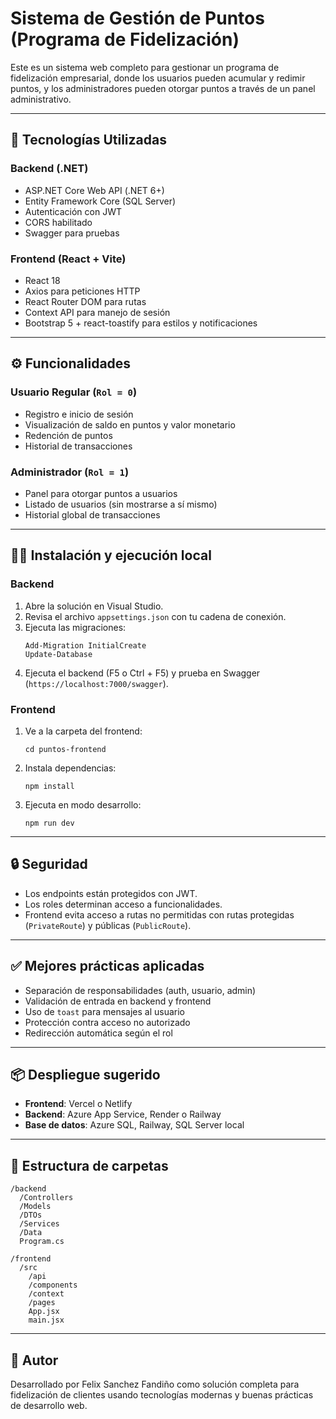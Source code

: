 # Sistema de Gestión de Puntos (Programa de Fidelización)

Este es un sistema web completo para gestionar un programa de fidelización empresarial, donde los usuarios pueden acumular y redimir puntos, y los administradores pueden otorgar puntos a través de un panel administrativo.

---

## 🚀 Tecnologías Utilizadas

### Backend (.NET)
- ASP.NET Core Web API (.NET 6+)
- Entity Framework Core (SQL Server)
- Autenticación con JWT
- CORS habilitado
- Swagger para pruebas

### Frontend (React + Vite)
- React 18
- Axios para peticiones HTTP
- React Router DOM para rutas
- Context API para manejo de sesión
- Bootstrap 5 + react-toastify para estilos y notificaciones

---

## ⚙️ Funcionalidades

### Usuario Regular (`Rol = 0`)
- Registro e inicio de sesión
- Visualización de saldo en puntos y valor monetario
- Redención de puntos
- Historial de transacciones

### Administrador (`Rol = 1`)
- Panel para otorgar puntos a usuarios
- Listado de usuarios (sin mostrarse a sí mismo)
- Historial global de transacciones

---

## 🧑‍💻 Instalación y ejecución local

### Backend

1. Abre la solución en Visual Studio.
2. Revisa el archivo `appsettings.json` con tu cadena de conexión.
3. Ejecuta las migraciones:
   ```
   Add-Migration InitialCreate
   Update-Database
   ```
4. Ejecuta el backend (F5 o Ctrl + F5) y prueba en Swagger (`https://localhost:7000/swagger`).

### Frontend

1. Ve a la carpeta del frontend:
   ```
   cd puntos-frontend
   ```
2. Instala dependencias:
   ```
   npm install
   ```
3. Ejecuta en modo desarrollo:
   ```
   npm run dev
   ```

---

## 🔒 Seguridad

- Los endpoints están protegidos con JWT.
- Los roles determinan acceso a funcionalidades.
- Frontend evita acceso a rutas no permitidas con rutas protegidas (`PrivateRoute`) y públicas (`PublicRoute`).

---

## ✅ Mejores prácticas aplicadas

- Separación de responsabilidades (auth, usuario, admin)
- Validación de entrada en backend y frontend
- Uso de `toast` para mensajes al usuario
- Protección contra acceso no autorizado
- Redirección automática según el rol

---

## 📦 Despliegue sugerido

- **Frontend**: Vercel o Netlify
- **Backend**: Azure App Service, Render o Railway
- **Base de datos**: Azure SQL, Railway, SQL Server local

---

## 📁 Estructura de carpetas

```
/backend
  /Controllers
  /Models
  /DTOs
  /Services
  /Data
  Program.cs

/frontend
  /src
    /api
    /components
    /context
    /pages
    App.jsx
    main.jsx
```

---

## 📝 Autor

Desarrollado por Felix Sanchez Fandiño como solución completa para fidelización de clientes usando tecnologías modernas y buenas prácticas de desarrollo web.

